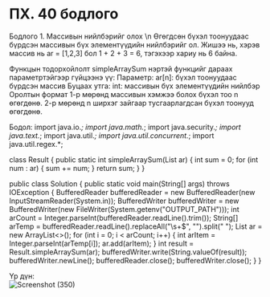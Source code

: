 # ПХ. 40 бодлого
Бодлого 1.  Массивын нийлбэрийг олох \n
Өгөгдсөн бүхэл тоонуудаас бүрдсэн массивын бүх элементүүдийн нийлбэрийг ол.
Жишээ нь, хэрэв массив нь ar = [1,2,3] бол 1 + 2 + 3 = 6, тэгэхээр хариу нь 6 байна.

 Функцын тодорхойлолт
simpleArraySum нэртэй функцийг дараах параметртэйгээр гүйцээнэ үү:
Параметр:
  ar[n]: бүхэл тоонуудаас бүрдсэн массив
Буцаах утга:
  int: массивын бүх элементүүдийн нийлбэр
  Оролтын формат
1-р мөрөнд массивын хэмжээ болох бүхэл тоо n өгөгдөнө.
2-р мөрөнд n ширхэг зайгаар тусгаарлагдсан бүхэл тоонууд өгөгдөнө.

Бодол:
import java.io.*;
import java.math.*;
import java.security.*;
import java.text.*;
import java.util.*;
import java.util.concurrent.*;
import java.util.regex.*;

class Result {
    public static int simpleArraySum(List<Integer> ar) {
    int sum = 0;
        for (int num : ar) {
            sum += num;
        }
        return sum;
    }
}

public class Solution {
    public static void main(String[] args) throws IOException {
        BufferedReader bufferedReader = new BufferedReader(new InputStreamReader(System.in));
        BufferedWriter bufferedWriter = new BufferedWriter(new FileWriter(System.getenv("OUTPUT_PATH")));
        int arCount = Integer.parseInt(bufferedReader.readLine().trim());
        String[] arTemp = bufferedReader.readLine().replaceAll("\\s+$", "").split(" ");
        List<Integer> ar = new ArrayList<>();
        for (int i = 0; i < arCount; i++) {
            int arItem = Integer.parseInt(arTemp[i]);
            ar.add(arItem);
        }
        int result = Result.simpleArraySum(ar);
        bufferedWriter.write(String.valueOf(result));
        bufferedWriter.newLine();
        bufferedReader.close();
        bufferedWriter.close();
    }
}

Үр дүн:  
![Screenshot (350)](https://github.com/user-attachments/assets/0b1410d3-9c4b-4770-8f9b-30e8c851bcb1)



